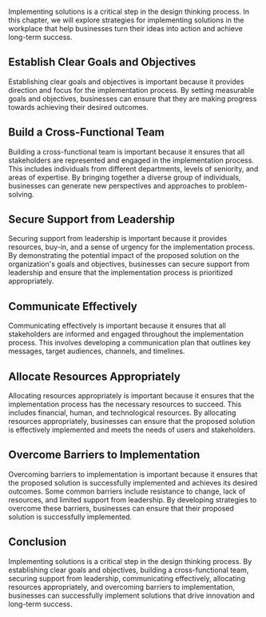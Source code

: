 
Implementing solutions is a critical step in the design thinking process. In this chapter, we will explore strategies for implementing solutions in the workplace that help businesses turn their ideas into action and achieve long-term success.

Establish Clear Goals and Objectives
------------------------------------

Establishing clear goals and objectives is important because it provides direction and focus for the implementation process. By setting measurable goals and objectives, businesses can ensure that they are making progress towards achieving their desired outcomes.

Build a Cross-Functional Team
-----------------------------

Building a cross-functional team is important because it ensures that all stakeholders are represented and engaged in the implementation process. This includes individuals from different departments, levels of seniority, and areas of expertise. By bringing together a diverse group of individuals, businesses can generate new perspectives and approaches to problem-solving.

Secure Support from Leadership
------------------------------

Securing support from leadership is important because it provides resources, buy-in, and a sense of urgency for the implementation process. By demonstrating the potential impact of the proposed solution on the organization's goals and objectives, businesses can secure support from leadership and ensure that the implementation process is prioritized appropriately.

Communicate Effectively
-----------------------

Communicating effectively is important because it ensures that all stakeholders are informed and engaged throughout the implementation process. This involves developing a communication plan that outlines key messages, target audiences, channels, and timelines.

Allocate Resources Appropriately
--------------------------------

Allocating resources appropriately is important because it ensures that the implementation process has the necessary resources to succeed. This includes financial, human, and technological resources. By allocating resources appropriately, businesses can ensure that the proposed solution is effectively implemented and meets the needs of users and stakeholders.

Overcome Barriers to Implementation
-----------------------------------

Overcoming barriers to implementation is important because it ensures that the proposed solution is successfully implemented and achieves its desired outcomes. Some common barriers include resistance to change, lack of resources, and limited support from leadership. By developing strategies to overcome these barriers, businesses can ensure that their proposed solution is successfully implemented.

Conclusion
----------

Implementing solutions is a critical step in the design thinking process. By establishing clear goals and objectives, building a cross-functional team, securing support from leadership, communicating effectively, allocating resources appropriately, and overcoming barriers to implementation, businesses can successfully implement solutions that drive innovation and long-term success.
